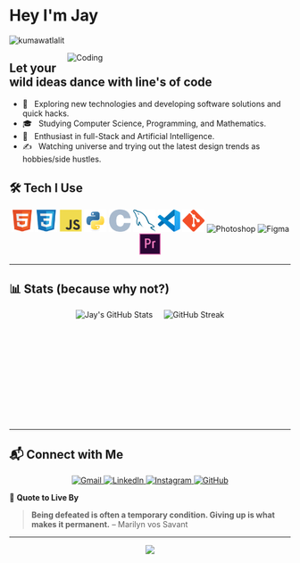<h1>Hey I'm Jay</h1>
<p align="left"> <img src="https://komarev.com/ghpvc/?username=codewjay&label=Profile%20views&color=0e75b6&style=flat" alt="kumawatlalit" /> </p>

<img align="right" alt="Coding" width="400" src="https://media1.tenor.com/m/BWk4_NBCmtgAAAAd/one-piece.gif">
<h2> Let your wild ideas dance with line's of code </h2>


- 🤔 &nbsp; Exploring new technologies and developing software solutions and quick hacks.
- 🎓 &nbsp; Studying Computer Science, Programming, and Mathematics.
- 🌱 &nbsp; Enthusiast in full-Stack and Artificial Intelligence.
- ✍️ &nbsp; Watching universe and trying out the latest design trends as hobbies/side hustles.

## 🛠️ Tech I Use

<div align="center">
  <img src="https://raw.githubusercontent.com/devicons/devicon/master/icons/html5/html5-original.svg" alt="HTML5" width="40"/>
  <img src="https://raw.githubusercontent.com/devicons/devicon/master/icons/css3/css3-original.svg" alt="CSS3" width="40"/>
  <img src="https://raw.githubusercontent.com/devicons/devicon/master/icons/javascript/javascript-original.svg" alt="JavaScript" width="40"/>
  <img src="https://raw.githubusercontent.com/devicons/devicon/master/icons/python/python-original.svg" alt="Python" width="40"/>
  <img src="https://raw.githubusercontent.com/devicons/devicon/master/icons/c/c-original.svg" alt="C" width="40"/>
  <img src="https://raw.githubusercontent.com/devicons/devicon/master/icons/mysql/mysql-original.svg" alt="MySQL" width="40"/>
  <img src="https://raw.githubusercontent.com/devicons/devicon/master/icons/vscode/vscode-original.svg" alt="VS Code" width="40"/>
  <img src="https://raw.githubusercontent.com/devicons/devicon/master/icons/git/git-original.svg" alt="Git" width="40"/>
  <img src="https://upload.wikimedia.org/wikipedia/commons/a/af/Adobe_Photoshop_CC_icon.svg" alt="Photoshop" width="40"/>
  <img src="https://upload.wikimedia.org/wikipedia/commons/3/33/Figma-logo.svg" alt="Figma" width="25"/>
  <img src="https://raw.githubusercontent.com/devicons/devicon/master/icons/premierepro/premierepro-original.svg" alt="Premiere Pro" width="38"/>
</div>

---

## 📊 Stats (because why not?)

<div align="center" style="display: flex; justify-content: center; gap: 20px; flex-wrap: wrap;">

  <img src="https://github-readme-stats.vercel.app/api?username=codewjay&show_icons=true&theme=radical" alt="Jay's GitHub Stats" height="200"/>

  <img src="https://github-readme-streak-stats.herokuapp.com?user=codewjay&theme=radical&hide_border=false" alt="GitHub Streak" height="200"/>

</div>

---


## 📬 Connect with Me

<div align="center">
  <a href="mailto:jaykrxo@gmail.com" title="Gmail">
    <img src="https://img.icons8.com/color/48/000000/gmail-new.png" width="40" alt="Gmail"/>
  </a>
  <a href="https://www.linkedin.com/in/jay001/" title="LinkedIn" target="_blank">
    <img src="https://img.icons8.com/color/48/000000/linkedin.png" width="40" alt="LinkedIn"/>
  </a>
  <a href="https://instagram.com/j4ycoree" title="Instagram" target="_blank">
    <img src="https://img.icons8.com/color/48/000000/instagram-new.png" width="40" alt="Instagram"/>
  </a>
  <a href="https://github.com/codewjay" title="GitHub" target="_blank">
    <img src="https://img.icons8.com/material-rounded/48/000000/github.png" width="40" alt="GitHub"/>
  </a>
</div>




🌌 **Quote to Live By**  
> **Being defeated is often a temporary condition. Giving up is what makes it permanent.** – Marilyn vos Savant

---

<p align="center">
  <img src="https://media1.tenor.com/m/727qo8TxQjcAAAAd/jujutsu-kaisen-gojo-satoru.gif" width="500"/>
  <br/>
